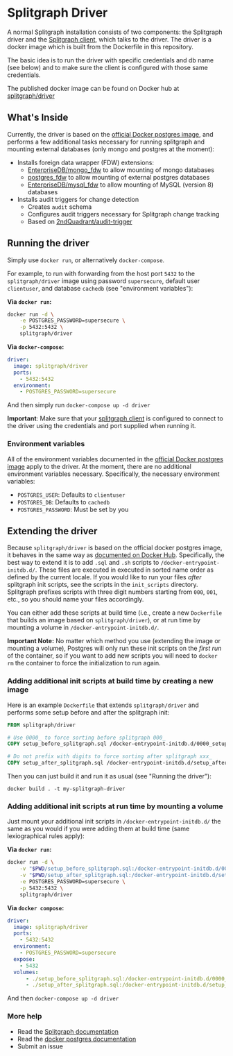 # Splitgraph Driver

A normal Splitgraph installation consists of two components: the Splitgraph
driver and the [Splitgraph client](https://www.github.com/splitgraph/splitgraph),
which talks to the driver. The driver is a docker image which is built from
the Dockerfile in this repository.

The basic idea is to run the driver with specific credentials and db name
(see below) and to make sure the client is configured with those same credentials.

The published docker image can be found on Docker hub at
[splitgraph/driver](https://hub.docker.com/r/splitgraph/driver/)

## What's Inside

Currently, the driver is based on the
[official Docker postgres image](https://hub.docker.com/_/postgres/), and
performs a few additional tasks necessary for running splitgraph and mounting
external databases (only mongo and postgres at the moment):

* Installs foreign data wrapper (FDW) extensions:
    * [EnterpriseDB/mongo_fdw](https://github.com/EnterpriseDB/mongo_fdw.git)
       to allow mounting of mongo databases
    * [postgres_fdw](https://www.postgresql.org/docs/10/static/postgres-fdw.html)
      to allow mounting of external postgres databases
    * [EnterpriseDB/mysql_fdw](https://github.com/EnterpriseDB/mysql_fdw.git)
       to allow mounting of MySQL (version 8) databases
 * Installs audit triggers for change detection
    * Creates `audit` schema
    * Configures audit triggers necessary for Splitgraph change tracking
    * Based on [2ndQuadrant/audit-trigger](https://github.com/2ndQuadrant/audit-trigger)

## Running the driver

Simply use `docker run`, or alternatively `docker-compose`.

For example, to run with forwarding from the host
port `5432` to the `splitgraph/driver` image using password `supersecure`,
default user `clientuser`, and database `cachedb` (see "environment variables"):

**Via `docker run`:**

``` bash
docker run -d \
    -e POSTGRES_PASSWORD=supersecure \
    -p 5432:5432 \
    splitgraph/driver
```

**Via `docker-compose`:**

``` yml
driver:
  image: splitgraph/driver
  ports:
    - 5432:5432
  environment:
    - POSTGRES_PASSWORD=supersecure
```

And then simply run `docker-compose up -d driver`

**Important**:  Make sure that your
[splitgraph client](https://www.github.com/splitgraph/splitgraph) is configured
to connect to the driver using the credentials and port supplied when running it.

### Environment variables

All of the environment variables documented in the
[official Docker postgres image](https://hub.docker.com/_/postgres/) apply to
the driver. At the moment, there are no additional environment variables
necessary. Specifically, the necessary environment variables:

- `POSTGRES_USER`: Defaults to `clientuser`
- `POSTGRES_DB`: Defaults to `cachedb`
- `POSTGRES_PASSWORD`: Must be set by you

## Extending the driver

Because `splitgraph/driver` is based on the official docker postgres
image, it behaves in the same way as
[documented on Docker Hub](https://hub.docker.com/_/postgres/).
Specifically, the best way to extend it is to add `.sql` and `.sh`
scripts to `/docker-entrypoint-initdb.d/`. These files are executed in executed
in sorted name order as defined by the current locale. If you would like to
run your files _after_ splitgraph init scripts, see the scripts in the
`init_scripts` directory. Splitgraph prefixes scripts with three digit numbers
starting from `000`, `001`, etc., so you should name your files accordingly.

You can either add these scripts at build time (i.e., create a new `Dockerfile`
that builds an image based on `splitgraph/driver`), or at run time by mounting
a volume in  `/docker-entrypoint-initdb.d/`.

**Important Note:** No matter which method you use (extending the image or
mounting a volume), Postgres will only run these init scripts on the *first run*
of the container, so if you want to add new scripts you will need to `docker rm`
the container to force the initialization to run again.

### Adding additional init scripts at build time by creating a new image

Here is an example `Dockerfile` that extends `splitgraph/driver` and performs
some setup before and after the splitgraph init:

``` Dockerfile
FROM splitgraph/driver

# Use 0000_ to force sorting before splitgraph 000_
COPY setup_before_splitgraph.sql /docker-entrypoint-initdb.d/0000_setup_before_splitgraph.sql

# Do not prefix with digits to force sorting after splitgraph xxx_
COPY setup_after_splitgraph.sql /docker-entrypoint-initdb.d/setup_after_splitgraph.sql
```

Then you can just build it and run it as usual (see "Running the driver"):

```
docker build . -t my-splitgraph-driver
```

### Adding additional init scripts at run time by mounting a volume

Just mount your additional init scripts in `/docker-entrypoint-initdb.d/` the
same as you would if you were adding them at build time (same lexiographical
rules apply):

**Via `docker run`:**

``` bash
docker run -d \
    -v "$PWD/setup_before_splitgraph.sql:/docker-entrypoint-initdb.d/0000_setup_before_splitgraph.sql" \
    -v "$PWD/setup_after_splitgraph.sql:/docker-entrypoint-initdb.d/setup_after_splitgraph.sql" \
    -e POSTGRES_PASSWORD=supersecure \
    -p 5432:5432 \
    splitgraph/driver
```

**Via `docker compose`:**

``` yml
driver:
  image: splitgraph/driver
  ports:
    - 5432:5432
  environment:
    - POSTGRES_PASSWORD=supersecure
  expose:
    - 5432
  volumes:
      - ./setup_before_splitgraph.sql:/docker-entrypoint-initdb.d/0000_setup_before_splitgraph.sql
      - ./setup_after_splitgraph.sql:/docker-entrypoint-initdb.d/setup_after_splitgraph.sql
```

And then `docker-compose up -d driver`

### More help

- Read the [Splitgraph documentation](https://www.splitgraph.com/docs/)
- Read the [docker postgres documentation](https://hub.docker.com/_/postgres/)
- Submit an issue
